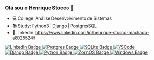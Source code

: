 ### Olá sou o Henrique Stocco 👾

- 💻 College: Análise Desenvolvimento de Sistemas
- 📚 Study: Python3 | Django | PostgresSQL
- 🔗 Linkedin: https://www.linkedin.com/in/henrique-stocco-machado-a80255245

<div id="badges">
  <a href = "https://github.com/HenriqueStocco">
    <img src="https://img.shields.io/badge/LinkedIn-blue?style=for-the-badge&logo=linkedin&logoColor=white" alt="LinkedIn Badge"/>
  </a>
   <a href = "https://github.com/HenriqueStocco">
    <img src="https://img.shields.io/badge/postgres-%23316192.svg?style=for-the-badge&logo=postgresql&logoColor=white" alt="Postgres Badge"/>
  </a>
   <a href = "https://github.com/HenriqueStocco">
    <img src="https://img.shields.io/badge/sqlite-%2307405e.svg?style=for-the-badge&logo=sqlite&logoColor=white" alt="SQLite Badge"/>
  </a>
   <a href = "https://github.com/HenriqueStocco">
    <img src="https://img.shields.io/badge/Visual%20Studio%20Code-0078d7.svg?style=for-the-badge&logo=visual-studio-code&logoColor=white" alt="VSCode"/>
  </a>
   <a href = "https://github.com/HenriqueStocco">
    <img src="https://img.shields.io/badge/django-%23092E20.svg?style=for-the-badge&logo=django&logoColor=white" alt="Django Badge"/>
  </a>
   <a href = "https://github.com/HenriqueStocco">
    <img src="https://img.shields.io/badge/python-3670A0?style=for-the-badge&logo=python&logoColor=ffdd54" alt="Python Badge"/>
  </a>
   <a href = "https://github.com/HenriqueStocco">
    <img src="https://img.shields.io/badge/-Zorin%20OS-%2310AAEB?style=for-the-badge&logo=zorin&logoColor=white" alt="ZorinOS Badge"/>
  </a>
   <a href = "https://github.com/HenriqueStocco">
    <img src="https://img.shields.io/badge/Windows-0078D6?style=for-the-badge&logo=windows&logoColor=white" alt="Windows Badge"/>
  </a>
</div>

